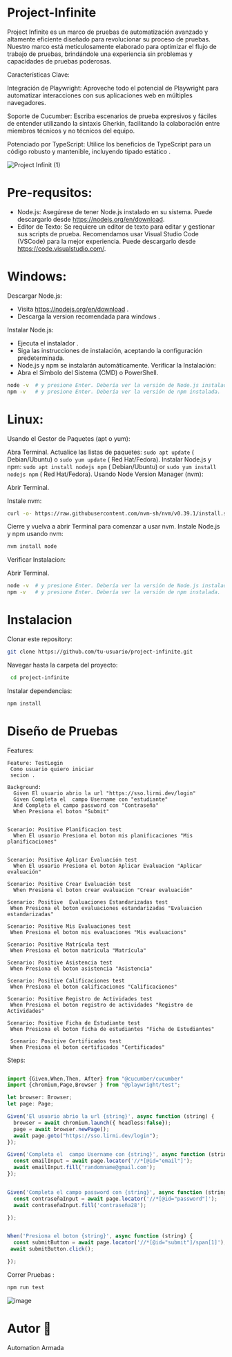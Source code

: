 # Project-Infinite

Project Infinite  es un marco de pruebas de automatización avanzado y altamente eficiente diseñado para revolucionar su proceso de pruebas. Nuestro marco está meticulosamente elaborado para optimizar el flujo de trabajo de pruebas, brindándole una experiencia sin problemas y capacidades de pruebas poderosas.

Características Clave:

Integración de Playwright: Aproveche todo el potencial de Playwright para automatizar interacciones con sus aplicaciones web en múltiples navegadores.

Soporte de Cucumber: Escriba escenarios de prueba expresivos y fáciles de entender utilizando la sintaxis Gherkin, facilitando la colaboración entre miembros técnicos y no técnicos del equipo.

Potenciado por TypeScript: Utilice los beneficios de TypeScript para un código robusto y mantenible, incluyendo tipado estático .


![Project Infinit (1)](https://github.com/armadaautomationteam/Project-Infinite/assets/149462281/cf0ffd43-6154-4071-afe2-3147e7421859)

# Pre-requsitos:

- Node.js: Asegúrese de tener Node.js instalado en su sistema. Puede descargarlo desde https://nodejs.org/en/download.
- Editor de Texto: Se requiere un editor de texto para editar y gestionar sus scripts de prueba. Recomendamos usar Visual Studio Code (VSCode) para la mejor experiencia. Puede descargarlo desde https://code.visualstudio.com/.


# Windows:

Descargar Node.js:

- Visita https://nodejs.org/en/download .
- Descarga la version recomendada para windows .

Instalar Node.js:

- Ejecuta el instalador .
- Siga las instrucciones de instalación, aceptando la configuración predeterminada.
- Node.js y npm se instalarán automáticamente.
Verificar la Instalación:
- Abra el Símbolo del Sistema (CMD) o PowerShell.
```bash
node -v  # y presione Enter. Debería ver la versión de Node.js instalada.
npm -v   # y presione Enter. Debería ver la versión de npm instalada.
```
# Linux:
Usando el Gestor de Paquetes (apt o yum):

Abra Terminal.
Actualice las listas de paquetes:
``` sudo apt update ``` ( Debian/Ubuntu) o ``` sudo yum update ``` ( Red Hat/Fedora).
Instalar Node.js y npm: ``` sudo apt install nodejs npm ``` ( Debian/Ubuntu) or ``` sudo yum install nodejs npm ``` ( Red Hat/Fedora).
Usando Node Version Manager (nvm):

Abrir Terminal.

Instale nvm: 
```bash
curl -o- https://raw.githubusercontent.com/nvm-sh/nvm/v0.39.1/install.sh | bash
```
Cierre y vuelva a abrir Terminal para comenzar a usar nvm.
Instale Node.js y npm usando nvm:
```bash
nvm install node
```
Verificar Instalacion:

Abrir Terminal.
```bash
node -v  # y presione Enter. Debería ver la versión de Node.js instalada.
npm -v   # y presione Enter. Debería ver la versión de npm instalada.
```
# Instalacion

Clonar este repository:

```bash
git clone https://github.com/tu-usuario/project-infinite.git
```
 Navegar hasta la carpeta del proyecto:

```bash
 cd project-infinite
```
Instalar dependencias:

```bash
npm install
```
# Diseño de Pruebas

Features:

```cucumber
Feature: TestLogin
 Como usuario quiero iniciar 
 secion .

Background:
  Given El usuario abrio la url "https://sso.lirmi.dev/login"
  Given Completa el  campo Username con "estudiante"
  And Completa el campo password con "Contraseña"
  When Presiona el boton "Submit" 
  

Scenario: Positive Planificacion test
  When El usuario Presiona el boton mis planificaciones "Mis planificaciones"


Scenario: Positive Aplicar Evaluación test
  When El usuario Presiona el boton Aplicar Evaluacion "Aplicar evaluación"

Scenario: Positive Crear Evaluación test
  When Presiona el boton crear evaluacion "Crear evaluación"

Scenario: Positive  Evaluaciones Estandarizadas test
 When Presiona el boton evaluaciones estandarizadas "Evaluacion estandarizadas"

Scenario: Positive Mis Evaluaciones test
 When Presiona el boton mis evaluaciones "Mis evaluacions"

Scenario: Positive Matrícula test
 When Presiona el boton matricula "Matrícula"

Scenario: Positive Asistencia test
 When Presiona el boton asistencia "Asistencia"

Scenario: Positive Calificaciones test
 When Presiona el boton calificaciones "Calificaciones"

Scenario: Positive Registro de Actividades test
 When Presiona el boton registro de actividades "Registro de Actividades"

Scenario: Positive Ficha de Estudiante test
 When Presiona el boton ficha de estudiantes "Ficha de Estudiantes"

 Scenario: Positive Certificados test
 When Presiona el boton certificados "Certificados"

```

Steps:

```typescript

import {Given,When,Then, After} from "@cucumber/cucumber"
import {chromium,Page,Browser } from "@playwright/test";

let browser: Browser;
let page: Page;

Given('El usuario abrio la url {string}', async function (string) {
  browser = await chromium.launch({ headless:false});
  page = await browser.newPage();
  await page.goto("https://sso.lirmi.dev/login"); 
});

Given('Completa el  campo Username con {string}', async function (string) {
  const emailInput = await page.locator('//*[@id="email"]');
  await emailInput.fill('randomname@gmail.com');
});


Given('Completa el campo password con {string}', async function (string) {
  const contraseñaInput = await page.locator('//*[@id="password"]');
  await contraseñaInput.fill('contraseña28');

});


When('Presiona el boton {string}', async function (string) {
  const submitButton = await page.locator('//*[@id="submit"]/span[1]');
 await submitButton.click();

});

```
Correr Pruebas :

```bash
npm run test
```
![image](https://github.com/armadaautomationteam/Project-Infinite/assets/149462281/63c1e93f-4e27-41ed-b6ca-703534605993)


# Autor 🔧

Automation Armada
